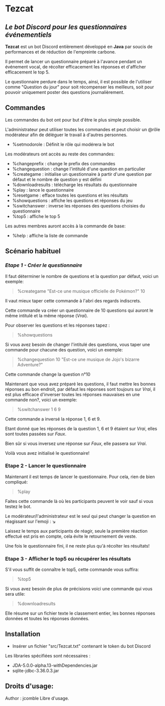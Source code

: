 # Tezcat
## _Le bot Discord pour les questionnaires événementiels_

**Tezcat** est un bot Discord entièrement développé en **Java** par soucis de performances et de réduction de l'empreinte carbone.

Il permet de lancer un questionnaire préparé à l'avance pendant un événement vocal, de récolter efficacement les réponses et d'afficher efficacement le top 5.

Le questionnaire perdure dans le temps, ainsi, il est possible de l'utiliser comme "Question du jour" pour soit récompenser les meilleurs, soit pour pouvoir uniquement poster des questions journalièrement.

## Commandes
Les commandes du bot ont pour but d'être le plus simple possible.

L'administrateur peut utiliser toutes les commandes et peut choisir un @rôle modérateur afin de déléguer le travail à d'autres personnes.

- %setmodorole : Définit le rôle qui modérera le bot

Les modérateurs ont accès au reste des commandes:
- %changeprefix : change le prefix des commandes
- %changequestion : change l'intitulé d'une question en particulier
- %creategame : initialise un questionnaire à partir d'une question par défaut et le nombre de question y est défini
- %downloadresults : télécharge les résultats du questionnaire
- %play : lance le questionnaire
- %resetgame : efface toutes les questions et les résultats
- %showquestions : affiche les questions et réponses du jeu
- %switchanswer : inverse les réponses des questions choisies du questionnaire
- %top5 : affiche le top 5

Les autres membres auront accès à la commande de base:
- %help : affiche la liste de commande

## Scénario habituel
### _Etape 1 - Créer le questionnaire_
Il faut déterminer le nombre de questions et la question par défaut, voici un exemple:
> %creategame "Est-ce une musique officielle de Pokémon?" 10

Il vaut mieux taper cette commande à l'abri des regards indiscrets.

Cette commande va créer un questionnaire de 10 questions qui auront le même intitulé et la même réponse (*Vrai*).

Pour observer les questions et les réponses tapez : 
> %showquestions

Si vous avez besoin de changer l'intitulé des questions, vous taper une commande pour chacune des question, voici un exemple:
> %changequestion 10 "Est-ce une musique de Jojo's bizarre Adventure?"

Cette commande change la question n°10

Maintenant que vous avez préparé les questions, il faut mettre les bonnes réponses au bon endroit, par défaut les réponses sont toujours sur *Vrai*, il est plus efficace d'inverser toutes les réponses mauvaises en une commande non?, voici un exemple:
> %switchanswer 1 6 9

Cette commande a inversé la réponse 1, 6 et 9.

Etant donné que les réponses de la question 1, 6 et 9 étaient sur *Vrai*, elles sont toutes passées sur *Faux*.

Bien sûr si vous inversez une réponse sur *Faux*, elle passera sur *Vrai*.

Voilà vous avez initialisé le questionnaire!

### Etape 2 - Lancer le questionnaire
Maintenant il est temps de lancer le questionnaire. Pour cela, rien de bien compliqué:
> %play

Faites cette commande là où les participants peuvent le voir sauf si vous testez le bot.

Le modérateur/l'administrateur est le seul qui peut changer la question en réagissant sur l'emoji : ↘️

Laissez le temps aux participants de réagir, seule la première réaction effectué est pris en compte, cela évite le retournement de veste.

Une fois le questionnaire fini, il ne reste plus qu'à récolter les résultats!

### Etape 3 - Afficher le top5 ou récupérer les résultats
S'il vous suffit de connaître le top5, cette commande vous suffira:
> %top5

Si vous avez besoin de plus de précisions voici une commande qui vous sera utile:
> %downloadresults

Elle résume sur un fichier texte le classement entier, les bonnes réponses données et toutes les réponses données.

## Installation
- Insérer un fichier "src/Tezcat.txt" contenant le token du bot Discord

Les libraries spécifiées sont nécessaires :

- JDA-5.0.0-alpha.13-withDependencies.jar
- sqlite-jdbc-3.36.0.3.jar

## Droits d'usage:
Author : jcomble
Libre d'usage.